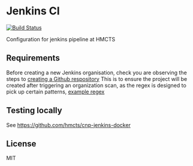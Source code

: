 # Jenkins CI

[![Build Status](https://travis-ci.org/geerlingguy/ansible-role-jenkins.svg?branch=master)](https://travis-ci.org/geerlingguy/ansible-role-jenkins)

Configuration for jenkins pipeline at HMCTS

## Requirements

Before creating a new Jenkins organisation, check you are observing the steps to [creating a Github respository](https://hmcts.github.io/ways-of-working/new-component/github-repo.html#create-a-github-repository)
This is to ensure the project will be created after triggering an organization scan, as the regex is designed to pick up certain patterns, [example regex](https://github.com/hmcts/cnp-jenkins-config/blob/master/jobdsl/organisations-beta.groovy#L14)

## Testing locally

See https://github.com/hmcts/cnp-jenkins-docker

## License

MIT
